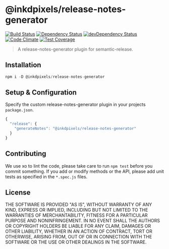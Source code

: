 # @inkdpixels/release-notes-generator
[![Build Status](https://travis-ci.org/Inkdpixels/release-notes-generator.svg)](https://travis-ci.org/Inkdpixels/release-notes-generator) [![Dependency Status](https://david-dm.org/Inkdpixels/release-notes-generator.svg)](https://david-dm.org/inkdpixels/release-notes-generator) [![devDependency Status](https://david-dm.org/Inkdpixels/release-notes-generator/dev-status.svg)](https://david-dm.org/inkdpixels/release-notes-generator#info=devDependencies) [![Code Climate](https://codeclimate.com/github/Inkdpixels/release-notes-generator/badges/gpa.svg)](https://codeclimate.com/github/Inkdpixels/release-notes-generator) [![Test Coverage](https://codeclimate.com/github/Inkdpixels/release-notes-generator/badges/coverage.svg)](https://codeclimate.com/github/Inkdpixels/release-notes-generator/coverage)

> A release-notes-generator plugin for semantic-release.

## Installation
```js
npm i -D @inkdpixels/release-notes-generator
```

## Setup & Configuration
Specify the custom release-notes-generator plugin in your projects `package.json`.

```js
{
  "release": {
    "generateNotes": "@inkdpixels/release-notes-generator"
  }
}
```

## Contributing
We use xo to lint the code, please take care to run `npm test` before you commit something.
If you add or modify methods or the API, please add unit tests as specified in the `*.spec.js` files.

## License
THE SOFTWARE IS PROVIDED "AS IS", WITHOUT WARRANTY OF ANY KIND, EXPRESS OR
IMPLIED, INCLUDING BUT NOT LIMITED TO THE WARRANTIES OF MERCHANTABILITY,
FITNESS FOR A PARTICULAR PURPOSE AND NONINFRINGEMENT. IN NO EVENT SHALL THE
AUTHORS OR COPYRIGHT HOLDERS BE LIABLE FOR ANY CLAIM, DAMAGES OR OTHER
LIABILITY, WHETHER IN AN ACTION OF CONTRACT, TORT OR OTHERWISE, ARISING FROM,
OUT OF OR IN CONNECTION WITH THE SOFTWARE OR THE USE OR OTHER DEALINGS IN
THE SOFTWARE.
